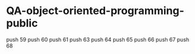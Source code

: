 # QA-object-oriented-programming-public

push 59 
push 60 
push 61
push 63
push 64
push 65
push 66 
push 67 
push 68

